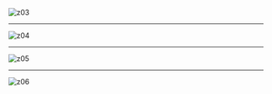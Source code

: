
![z03]()

- - -

![z04](https://res.cloudinary.com/poetrique/image/upload/v1537473496/htmlpoems/mambo/z04.jpg)

- - -

![z05](https://res.cloudinary.com/poetrique/image/upload/v1537473495/htmlpoems/mambo/z05.jpg)

- - -

![z06](https://res.cloudinary.com/poetrique/image/upload/v1537473493/htmlpoems/mambo/z06.jpg)